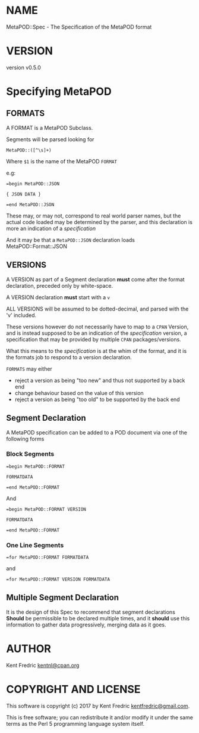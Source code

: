 # NAME

MetaPOD::Spec - The Specification of the MetaPOD format

# VERSION

version v0.5.0

# Specifying MetaPOD

## FORMATS

A FORMAT is a MetaPOD Subclass.

Segments will be parsed looking for

    MetaPOD::([^\s]+)

Where `$1` is the name of the MetaPOD `FORMAT`

e.g:

    =begin MetaPOD::JSON

    { JSON DATA }

    =end MetaPOD::JSON

These may, or may not, correspond to real world parser names, but the actual code loaded may be determined by the parser, and
this declaration is more an indication of a _specification_

And it may be that a `MetaPOD::JSON` declaration loads MetaPOD::Format::JSON

## VERSIONS

A VERSION as part of a Segment declaration **must** come after the format declaration, preceded only by white-space.

A VERSION declaration **must** start with a `v`

ALL VERSIONS will be assumed to be dotted-decimal, and parsed with the 'v' included.

These versions however do not necessarily have to map to a `CPAN` Version, and is instead supposed to be an indication of the
_specification_ version, a specification that may be provided by multiple `CPAN` packages/versions.

What this means to the _specification_ is at the whim of the format, and it is the formats job to respond to a version
declaration.

`FORMATS` may either

- reject a version as being "too new" and thus not supported by a back end
- change behaviour based on the value of this version
- reject a version as being "too old" to be supported by the back end

## Segment Declaration

A MetaPOD specification can be added to a POD document via one of the following forms

### Block Segments

    =begin MetaPOD::FORMAT

    FORMATDATA

    =end MetaPOD::FORMAT

And

    =begin MetaPOD::FORMAT VERSION

    FORMATDATA

    =end MetaPOD::FORMAT

### One Line Segments

    =for MetaPOD::FORMAT FORMATDATA

and

    =for MetaPOD::FORMAT VERSION FORMATDATA

## Multiple Segment Declaration

It is the design of this Spec to recommend that segment declarations **Should** be permissible to be declared multiple times, and
it **should** use this information to gather data progressively, merging data as it goes.

# AUTHOR

Kent Fredric <kentnl@cpan.org>

# COPYRIGHT AND LICENSE

This software is copyright (c) 2017 by Kent Fredric <kentfredric@gmail.com>.

This is free software; you can redistribute it and/or modify it under
the same terms as the Perl 5 programming language system itself.
